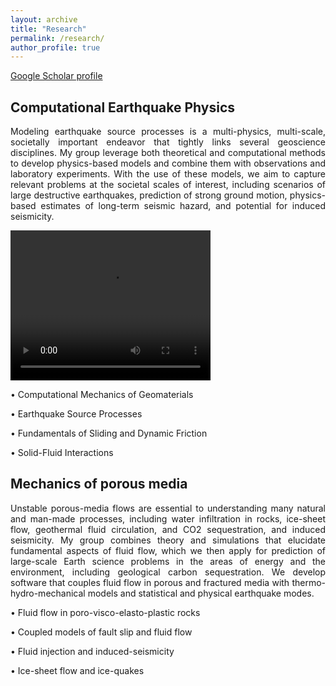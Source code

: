 ```yaml
---
layout: archive
title: "Research"
permalink: /research/
author_profile: true
---
```

<a href="https://scholar.google.com/citations?user=nvfIto8AAAAJ&hl=en" target="_blank">Google Scholar profile</a>

## Computational Earthquake Physics

<p style='text-align: justify;'> Modeling earthquake source processes is a multi-physics, multi-scale, societally important endeavor that tightly links several geoscience disciplines. My group leverage both theoretical and computational methods to develop physics-based models and combine them with observations and laboratory experiments. With the use of these models, we aim to capture relevant problems at the societal scales of interest, including scenarios of large destructive earthquakes, prediction of strong ground motion, physics-based estimates of long-term seismic hazard, and potential for induced seismicity. </p>

<video width="320" height="240" controls>
  <source src="http://lucadalzilio.github.io/videos/sz_t1_Vslip-1.mp4" type="video/mp4">
</video>

• Computational Mechanics of Geomaterials

• Earthquake Source Processes

• Fundamentals of Sliding and Dynamic Friction

• Solid-Fluid Interactions

## Mechanics of porous media

<p style='text-align: justify;'> Unstable porous-media flows are essential to understanding many natural and man-made processes, including water infiltration in rocks, ice-sheet flow, geothermal fluid circulation, and CO2 sequestration, and induced seismicity. My group combines theory and simulations that elucidate fundamental aspects of fluid flow, which we then apply for prediction of large-scale Earth science problems in the areas of energy and the environment, including geological carbon sequestration. We develop software that couples fluid flow in porous and fractured media with thermo-hydro-mechanical models and statistical and physical earthquake modes. </p>

• Fluid flow in poro-visco-elasto-plastic rocks

• Coupled models of fault slip and fluid flow

• Fluid injection and induced-seismicity

• Ice-sheet flow and ice-quakes